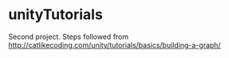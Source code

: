 # unityTutorials
Second project. Steps followed from http://catlikecoding.com/unity/tutorials/basics/building-a-graph/ 

